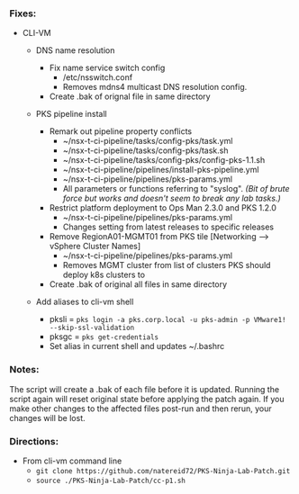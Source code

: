 <!-- test reveal.js>
<section data-markdown>

# PKS-Ninja-Patch

## This script is a stop-gap for issues in the current (v10) PKS-Ninja lab template.

#### _(Execute this script immediately after deploying the v10 lab template, before you begin the lab guides.)_

</section>
</!-->

### Fixes:

- CLI-VM
  - DNS name resolution
    - Fix name service switch config
      - /etc/nsswitch.conf
      - Removes mdns4 multicast DNS resolution config.
    - Create .bak of orignal file in same directory
    
  - PKS pipeline install
    - Remark out pipeline property conflicts
      - ~/nsx-t-ci-pipeline/tasks/config-pks/task.yml
      - ~/nsx-t-ci-pipeline/tasks/config-pks/task.sh
      - ~/nsx-t-ci-pipeline/tasks/config-pks/config-pks-1.1.sh
      - ~/nsx-t-ci-pipeline/pipelines/install-pks-pipeline.yml
      - ~/nsx-t-ci-pipeline/pipelines/pks-params.yml
      - All parameters or functions referring to "syslog". _(Bit of brute force but works and doesn't seem to break any lab tasks.)_
    - Restrict platform deployment to Ops Man 2.3.0 and PKS 1.2.0
      - ~/nsx-t-ci-pipeline/pipelines/pks-params.yml
      - Changes setting from latest releases to specific releases
    - Remove RegionA01-MGMT01 from PKS tile [Networking --> vSphere Cluster Names]
      -  ~/nsx-t-ci-pipeline/pipelines/pks-params.yml
      - Removes MGMT cluster from list of clusters PKS should deploy k8s clusters to
    - Create .bak of original all files in same directory
    
  - Add aliases to cli-vm shell
    - pksli = `pks login -a pks.corp.local -u pks-admin -p VMware1! --skip-ssl-validation`
    - pksgc = `pks get-credentials`
    - Set alias in current shell and updates ~/.bashrc
    
### Notes:

The script will create a .bak of each file before it is updated. Running the script again will reset original state before applying the patch again. If you make other changes to the affected files post-run and then rerun, your changes will be lost.
    
### Directions:

- From cli-vm command line
  - `git clone https://github.com/natereid72/PKS-Ninja-Lab-Patch.git`
  - `source ./PKS-Ninja-Lab-Patch/cc-p1.sh`
